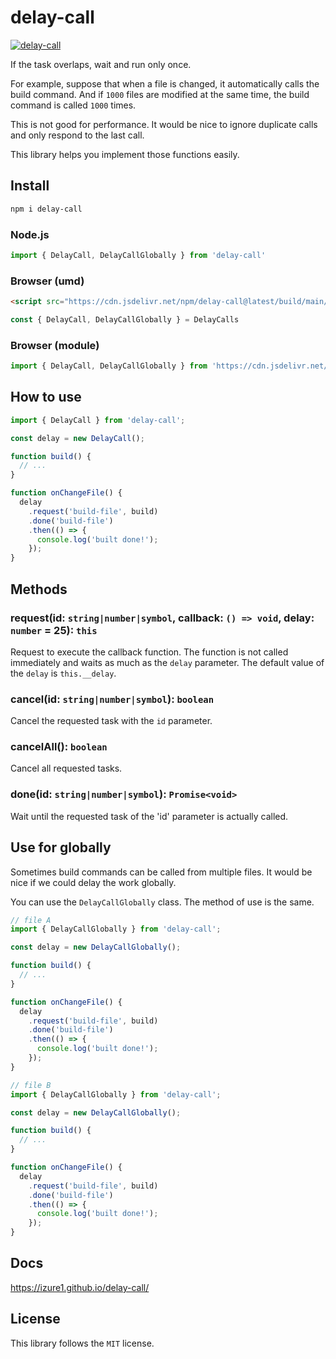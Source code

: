 # delay-call

[![delay-call](https://data.jsdelivr.com/v1/package/npm/delay-call/badge)](https://www.jsdelivr.com/package/npm/delay-call)

If the task overlaps, wait and run only once.

For example, suppose that when a file is changed, it automatically calls the build command.
And if `1000` files are modified at the same time, the build command is called `1000` times.

This is not good for performance.
It would be nice to ignore duplicate calls and only respond to the last call.

This library helps you implement those functions easily.

## Install

```bash
npm i delay-call
```

### Node.js

```javascript
import { DelayCall, DelayCallGlobally } from 'delay-call'
```

### Browser (umd)

```html
<script src="https://cdn.jsdelivr.net/npm/delay-call@latest/build/main/index.min.js"></script>
```

```javascript
const { DelayCall, DelayCallGlobally } = DelayCalls
```

### Browser (module)

```javascript
import { DelayCall, DelayCallGlobally } from 'https://cdn.jsdelivr.net/npm/delay-call@latest/build/module/index.min.js'
```

## How to use

```javascript
import { DelayCall } from 'delay-call';

const delay = new DelayCall();

function build() {
  // ...
}

function onChangeFile() {
  delay
    .request('build-file', build)
    .done('build-file')
    .then(() => {
      console.log('built done!');
    });
}
```

## Methods

### request(id: `string|number|symbol`, callback: `() => void`, delay: `number` = 25): `this`

Request to execute the callback function. The function is not called immediately and waits as much as the `delay` parameter. The default value of the `delay` is `this.__delay`.

### cancel(id: `string|number|symbol`): `boolean`

Cancel the requested task with the `id` parameter.

### cancelAll(): `boolean`

Cancel all requested tasks.

### done(id: `string|number|symbol`): `Promise<void>`

Wait until the requested task of the 'id' parameter is actually called.

## Use for globally

Sometimes build commands can be called from multiple files. It would be nice if we could delay the work globally.

You can use the `DelayCallGlobally` class. The method of use is the same.

```javascript
// file A
import { DelayCallGlobally } from 'delay-call';

const delay = new DelayCallGlobally();

function build() {
  // ...
}

function onChangeFile() {
  delay
    .request('build-file', build)
    .done('build-file')
    .then(() => {
      console.log('built done!');
    });
}

// file B
import { DelayCallGlobally } from 'delay-call';

const delay = new DelayCallGlobally();

function build() {
  // ...
}

function onChangeFile() {
  delay
    .request('build-file', build)
    .done('build-file')
    .then(() => {
      console.log('built done!');
    });
}
```

## Docs

https://izure1.github.io/delay-call/

## License

This library follows the `MIT` license.
